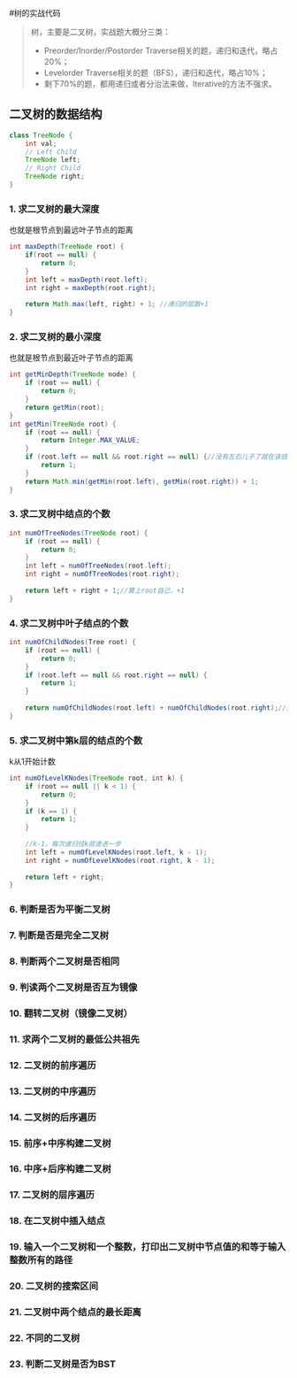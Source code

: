 #树的实战代码

>树，主要是二叉树，实战题大概分三类：
>* Preorder/Inorder/Postorder Traverse相关的题，递归和迭代，略占20%；
>* Levelorder Traverse相关的题（BFS），递归和迭代，略占10%；
>* 剩下70%的题，都用递归或者分治法来做，Iterative的方法不强求。

## 二叉树的数据结构
```java
class TreeNode {
    int val;
    // Left Child
    TreeNode left;
    // Right Child
    TreeNode right;
}
```

### 1. 求二叉树的最大深度
也就是根节点到最远叶子节点的距离
```java
int maxDepth(TreeNode root) {
    if(root == null) {
        return 0;
    }
    int left = maxDepth(root.left);
    int right = maxDepth(root.right);
    
    return Math.max(left, right) + 1; //递归的层数+1
}
```
### 2. 求二叉树的最小深度 
也就是根节点到最近叶子节点的距离
```java
int getMinDepth(TreeNode node) {
    if (root == null) {
        return 0;
    }
    return getMin(root);
}
int getMin(TreeNode root) {
    if (root == null) {
        return Integer.MAX_VALUE;
    }
    if (root.left == null && root.right == null) {//没有左右儿子了就在该结点处返回1
        return 1;
    }
    return Math.min(getMin(root.left), getMin(root.right)) + 1;
}
```
### 3. 求二叉树中结点的个数
```java
int numOfTreeNodes(TreeNode root) {
    if (root == null) {
        return 0;
    }
    int left = numOfTreeNodes(root.left);
    int right = numOfTreeNodes(root.right);
    
    return left + right + 1;//算上root自己，+1
}
```
### 4. 求二叉树中叶子结点的个数
```java
int numOfChildNodes(Tree root) {
    if (root == null) {
        return 0;
    }
    if (root.left == null && root.right == null) {
        return 1;
    }
    
    return numOfChildNodes(root.left) + numOfChildNodes(root.right);//这里就不用+1了
}
```
### 5. 求二叉树中第k层的结点的个数
k从1开始计数
```java
int numOfLevelKNodes(TreeNode root, int k) {
    if (root == null || k < 1) {
        return 0;
    }
    if (k == 1) {
        return 1;
    }
    
    //k-1，每次递归往k层递进一步
    int left = numOfLevelKNodes(root.left, k - 1);
    int right = numOfLevelKNodes(root.right, k - 1);
    
    return left + right;
}
```
### 6. 判断是否为平衡二叉树

### 7. 判断是否是完全二叉树
### 8. 判断两个二叉树是否相同
### 9. 判读两个二叉树是否互为镜像
### 10. 翻转二叉树（镜像二叉树）
### 11. 求两个二叉树的最低公共祖先
### 12. 二叉树的前序遍历
### 13. 二叉树的中序遍历
### 14. 二叉树的后序遍历
### 15. 前序+中序构建二叉树
### 16. 中序+后序构建二叉树
### 17. 二叉树的层序遍历
### 18. 在二叉树中插入结点
### 19. 输入一个二叉树和一个整数，打印出二叉树中节点值的和等于输入整数所有的路径
### 20. 二叉树的搜索区间
### 21. 二叉树中两个结点的最长距离
### 22. 不同的二叉树
### 23. 判断二叉树是否为BST
